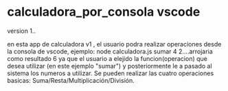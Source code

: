 # calculadora_por_consola vscode

version 1..

en esta app de calculadora v1 , el usuario
podra realizar operaciones desde la consola de vscode, 
ejemplo: node calculadora.js sumar 4 2....arrojaria como resultado 6 ya que 
el usuario a elejido la funcion(operacion) que desea utilizar (en este ejemplo "sumar") y posteriormente le a pasado al sistema los numeros a utilizar.
Se pueden realizar las cuatro operaciones basicas: Suma/Resta/Multiplicación/División.
